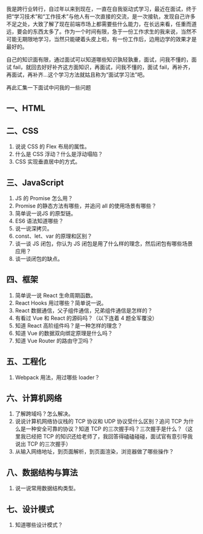 我是跨行业转行，自过年以来到现在，一直在自我驱动式学习，最近在面试，终于把“学习技术”和“工作技术”与他人有一次直接的交流，是一次接轨，发现自己许多不足之处，大致了解了现在前端市场上都需要些什么能力，在长远来看，任重而道远，要会的东西太多了。作为一个时间有限，急于一份工作求生的我来说，当然不可能无期限地学习，当然只能硬着头皮上啦，有一份工作后，边用边学的效果才是最好的。

自己的知识面有限，通过面试可以知道哪些知识孰轻孰重，面试，问我不懂的，面试 fail，就回去好好补齐这方面知识，再面试，问我不懂的，面试 fail，再补齐，再面试，再补齐...这个学习方法就姑且称为“面试学习法”吧。

再此汇集一下面试中问我的一些问题

## 一、HTML

## 二、CSS

1. 说说 CSS 的 Flex 布局的属性。
2. 什么是 CSS 浮动？什么是浮动塌陷？
3. CSS 实现垂直居中的方式。

## 三、JavaScript

1. JS 的 Promise 怎么用？
2. Promise 的静态方法有哪些，并追问 all 的使用场景有哪些？
3. 简单说一说JS 的原型链。
4. ES6 语法知道哪些？
5. 说一说深拷贝。
6. const、let、var 的原理和区别？
7. 谈一谈 JS 闭包，你认为 JS 闭包是用了什么样的理念，然后闭包有哪些场景应用？
8. 谈一谈闭包的缺点。

## 四、框架

1. 简单说一说 React 生命周期函数。
2. React Hooks 用过哪些？简单说一说。
3. React 数据通信，父子组件通信，兄弟组件通信是怎样的？
4. 有看过 Vue 和 React 的源码吗？（以下连着 4 题全军覆没）
5. 知道 React 高阶组件吗？是一种怎样的理念？
6. 知道 Vue 的数据双向绑定原理是什么吗？
7. 知道 Vue Router 的路由守卫吗？

## 五、工程化

1. Webpack 用法，用过哪些 loader？

## 六、计算机网络

1. 了解跨域吗？怎么解决。
2. 说说计算机网络协议栈的 TCP 协议和 UDP 协议受什么区别？追问 TCP 为什么是一种安全可靠的协议？知道 TCP 的三次握手吗？三次握手是什么？（这里我已经把 TCP 的知识还给老师了，我回答得磕磕碰碰，面试官有意引导我说出 TCP 的三次握手）
3. 从输入网络地址，到页面解析，到页面渲染，浏览器做了哪些操作？

## 八、数据结构与算法

1. 说一说常用数据结构类型。

## 七、设计模式

1. 知道哪些设计模式？


